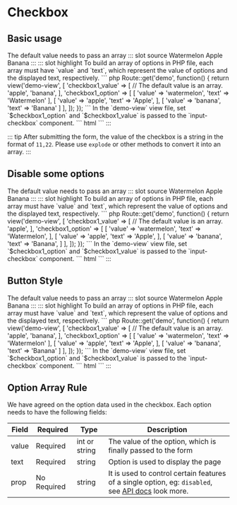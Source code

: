 # Checkbox

## Basic usage

<demo-block>
The default value needs to pass an array
::: slot source
<el-checkbox-group v-model="checkbox1">
<el-checkbox label="watermelon">Watermelon</el-checkbox>
<el-checkbox label="apple">Apple</el-checkbox>
<el-checkbox label="banana">Banana</el-checkbox>
</el-checkbox-group>
:::
::: slot highlight
To build an array of options in PHP file, each array must have `value` and `text`,
 which represent the value of options and the displayed text, respectively.
``` php
Route::get('demo', function() {
    return view('demo-view', [
        'checkbox1_value' => [ // The default value is an array.
            'apple',
            'banana',
        ],
        'checkbox1_option' => [
            [
                'value' => 'watermelon',
                'text' => 'Watermelon'
            ],
            [
                'value' => 'apple',
                'text'  => 'Apple',
            ],
            [
                'value' => 'banana',
                'text'  => 'Banana'
            ]
        ],
    ]);
});
```
In the `demo-view` view file, set `$checkbox1_option` and `$checkbox1_value` is passed to the `input-checkbox` component.
``` html
<x-input-checkbox name="checkbox1" :options="$checkbox1_option" :value="$checkbox1_value"></x-input-checkbox>
```
:::
</demo-block>

::: tip
After submitting the form, the value of the checkbox is a string in the format of `11,22`.
Please use `explode` or other methods to convert it into an array.
:::

## Disable some options

<demo-block>
The default value needs to pass an array
::: slot source
<el-checkbox-group v-model="checkbox2">
<el-checkbox label="watermelon">Watermelon</el-checkbox>
<el-checkbox label="apple">Apple</el-checkbox>
<el-checkbox label="banana">Banana</el-checkbox>
</el-checkbox-group>
:::
::: slot highlight
To build an array of options in PHP file, each array must have `value` and `text`,
 which represent the value of options and the displayed text, respectively.
``` php
Route::get('demo', function() {
    return view('demo-view', [
        'checkbox1_value' => [ // The default value is an array.
            'apple',
        ],
        'checkbox1_option' => [
            [
                'value' => 'watermelon',
                'text' => 'Watermelon',
            ],
            [
                'value' => 'apple',
                'text'  => 'Apple',
            ],
            [
                'value' => 'banana',
                'text'  => 'Banana',
            ]
        ],
    ]);
});
```
In the `demo-view` view file, set `$checkbox1_option` and `$checkbox1_value` is passed to the `input-checkbox` component.
``` html
<x-input-checkbox name="checkbox1" :options="$checkbox1_option" :value="$checkbox1_value"></x-input-checkbox>
```
:::
</demo-block>

## Button Style

<demo-block>
The default value needs to pass an array
::: slot source
<el-checkbox-group v-model="checkbox1">
<el-checkbox-button label="watermelon">Watermelon</el-checkbox-button>
<el-checkbox-button label="apple">Apple</el-checkbox-button>
<el-checkbox-button label="banana">Banana</el-checkbox-button>
</el-checkbox-group>
:::
::: slot highlight
To build an array of options in PHP file, each array must have `value` and `text`,
 which represent the value of options and the displayed text, respectively.
``` php
Route::get('demo', function() {
    return view('demo-view', [
        'checkbox1_value' => [ // The default value is an array.
            'apple',
            'banana',
        ],
        'checkbox1_option' => [
            [
                'value' => 'watermelon',
                'text' => 'Watermelon'
            ],
            [
                'value' => 'apple',
                'text'  => 'Apple',
            ],
            [
                'value' => 'banana',
                'text'  => 'Banana'
            ]
        ],
    ]);
});
```
In the `demo-view` view file, set `$checkbox1_option` and `$checkbox1_value` is passed to the `input-checkbox` component.
``` html
<x-input-checkbox-button name="checkbox1" :options="$checkbox1_option" :value="$checkbox1_value"></x-input-checkbox-button>
```
:::
</demo-block>

## Option Array Rule

We have agreed on the option data used in the checkbox. Each option needs to have the following fields:

| Field | Required | Type | Description |
|----|----|----|---|
| value | Required| int or string | The value of the option, which is finally passed to the form |
| text | Required|string | Option is used to display the page |
| prop | No Required | string | It is used to control certain features of a single option, eg: `disabled`, see [API docs](/en/api.html#checkbox) look more. |

<script>
export default {
    data(){
        return {
            checkbox1:['apple','banana'],
            checkbox2:['apple'],
            slider2:80,
        };
    }
};
</script>